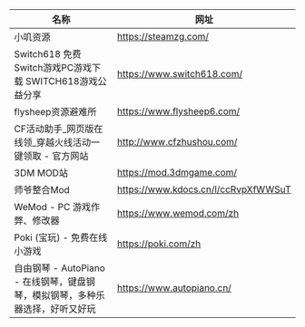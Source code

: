 | 名称                                             | 网址                                  |
|------------------------------------------------|-------------------------------------|
| 小叽资源                                           | https://steamzg.com/                |
| Switch618 免费Switch游戏PC游戏下载 SWITCH618游戏公益分享     | https://www.switch618.com/          |
| flysheep资源避难所                                  | https://www.flysheep6.com/          |
| CF活动助手_网页版在线领_穿越火线活动一键领取 - 官方网站                | http://www.cfzhushou.com/           |
| 3DM MOD站                                       | https://mod.3dmgame.com/            |
| 师爷整合Mod                                        | https://www.kdocs.cn/l/ccRvpXfWWSuT |
| WeMod - PC 游戏作弊、修改器                            | https://www.wemod.com/zh            |
| Poki (宝玩) - 免费在线小游戏                            | https://poki.com/zh                 |
| 自由钢琴 - AutoPiano - 在线钢琴，键盘钢琴，模拟钢琴，多种乐器选择，好听又好玩 | https://www.autopiano.cn/           |